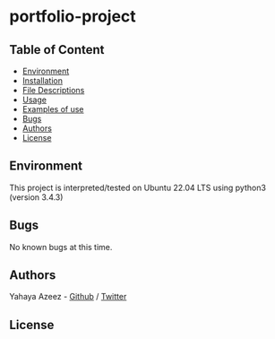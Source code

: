 # portfolio-project

## Table of Content
* [Environment](#environment)
* [Installation](#installation)
* [File Descriptions](#file-descriptions)
* [Usage](#usage)
* [Examples of use](#examples-of-use)
* [Bugs](#bugs)
* [Authors](#authors)
* [License](#license)

## Environment
This project is interpreted/tested on Ubuntu 22.04 LTS using python3 (version 3.4.3)

## Bugs
No known bugs at this time. 

## Authors
Yahaya Azeez - [Github](https://github.com/azconcept-droid) / [Twitter](https://twitter.com/yalectdev)

## License